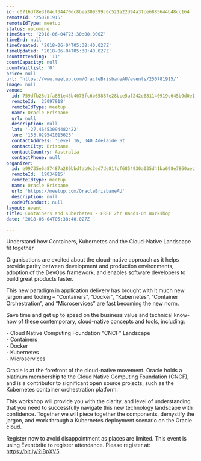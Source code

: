 ```yaml
---
id: c0716df8e3104cf34470dc8bea309599c6c521a22d94a3fce6885644b48cc164
remoteId: '250781915'
remoteIdType: meetup
status: upcoming
timeStart: '2018-06-04T23:30:00.000Z'
timeEnd: null
timeCreated: '2018-06-04T05:38:40.027Z'
timeUpdated: '2018-06-04T05:38:40.027Z'
countAttending: '11'
countCapacity: null
countWaitlist: '0'
price: null
url: 'https://www.meetup.com/OracleBrisbaneAU/events/250781915/'
image: null
venue:
  id: 759dfb28d1fa881e45b4073fc6b65887e28bce5af242e681140919c645b9d0e1
  remoteId: '25097918'
  remoteIdType: meetup
  name: Oracle Brisbane
  url: null
  description: null
  lat: '-27.46453094482422'
  lon: '153.029541015625'
  contactAddress: 'Level 16, 340 Adelaide St'
  contactCity: Brisbane
  contactCountry: Australia
  contactPhone: null
organizer:
  id: e99735e6a87487a280bbdfab9c3ed7de81fcf6854930a035d41ba698e7860aec
  remoteId: '19034915'
  remoteIdType: meetup
  name: Oracle Brisbane
  url: 'https://meetup.com/OracleBrisbaneAU'
  description: null
  codeOfConduct: null
layout: event
title: Containers and Kuberbetes - FREE 2hr Hands-On Workshop
date: '2018-06-04T05:38:40.027Z'

---
```

<p>Understand how Containers, Kubernetes and the Cloud-Native Landscape fit together</p> <p>Organisations are excited about the cloud-native approach as it helps provide parity between development and production environments, adoption of the DevOps framework, and enables software developers to build great products faster.</p> <p>This new paradigm in application delivery has brought with it much new jargon and tooling – “Containers”, “Docker”, “Kubernetes”, “Container Orchestration”, and “Microservices” are fast becoming the new norm.</p> <p>Save time and get up to speed on the business value and technical know-how of these contemporary, cloud-native concepts and tools, including:</p> <p>- Cloud Native Computing Foundation "CNCF" Landscape<br/>- Containers<br/>- Docker<br/>- Kubernetes<br/>- Microservices</p> <p>Oracle is at the forefront of the cloud-native movement. Oracle holds a platinum membership to the Cloud Native Computing Foundation (CNCF), and is a contributor to significant open source projects, such as the Kubernetes container orchestration platform.</p> <p>This workshop will provide you with the clarity, and level of understanding that you need to successfully navigate this new technology landscape with confidence. Together we will piece together the components, demystify the jargon, and work through a Kubernetes deployment scenario on the Oracle cloud.</p> <p>Register now to avoid disappointment as places are limited. This event is using Eventbrite to register attendance. Please register at: <a href="https://bit.ly/2IBpXV5" class="linkified">https://bit.ly/2IBpXV5</a></p>
